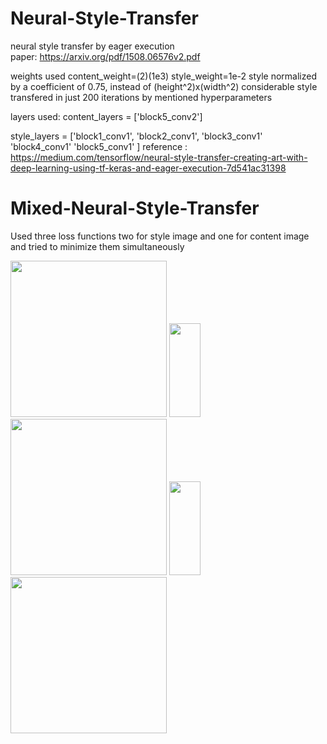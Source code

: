 # Neural-Style-Transfer
neural style transfer by eager execution  
paper: https://arxiv.org/pdf/1508.06576v2.pdf

weights used content_weight=(2)(1e3) style_weight=1e-2
style normalized by a coefficient of 0.75, instead of (height^2)x(width^2) 
considerable style transfered in just 200 iterations by mentioned hyperparameters 

layers used:
content_layers = ['block5_conv2'] 

style_layers = ['block1_conv1',
                'block2_conv1',
                'block3_conv1'
                'block4_conv1'
                'block5_conv1'
               ]
 reference : https://medium.com/tensorflow/neural-style-transfer-creating-art-with-deep-learning-using-tf-keras-and-eager-execution-7d541ac31398

# Mixed-Neural-Style-Transfer
Used three loss functions two for style image and one for content image
and tried to minimize them simultaneously

<p float="left">
  <img src="https://github.com/iamnotahumanbecauseiamabot/Neural-Style-Transfer/blob/master/results/download%20(25).png" width="250" />
  <img src="https://image.flaticon.com/icons/svg/61/61112.svg" width="50" height="150"/>
  <img src="https://github.com/iamnotahumanbecauseiamabot/Neural-Style-Transfer/blob/master/results/download%20(26).png" width="250" />
  <img src="https://s3.amazonaws.com/static.graphemica.com/glyphs/i500s/000/010/202/original/003D-500x500.png?1275328205" width="50" height="150"/>
  <img src="https://github.com/iamnotahumanbecauseiamabot/Neural-Style-Transfer/blob/master/results/download%20(27).png" width="250" />
</p>
